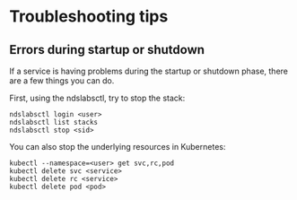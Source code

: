 # Troubleshooting tips

## Errors during startup or shutdown

If a service is having problems during the startup or shutdown phase, there are a few things you can do.

First, using the ndslabsctl, try to stop the stack:

```
ndslabsctl login <user>
ndslabsctl list stacks
ndslabsctl stop <sid>
```

You can also stop the underlying resources in Kubernetes:

```
kubectl --namespace=<user> get svc,rc,pod
kubectl delete svc <service>
kubectl delete rc <service>
kubectl delete pod <pod>
```
